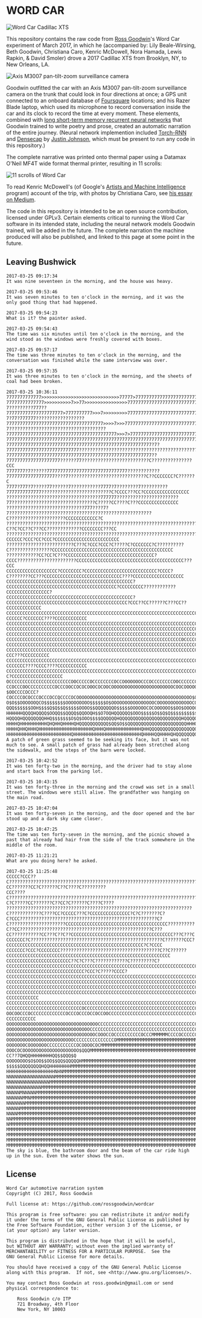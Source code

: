 # WORD CAR

![Word Car Cadillac XTS](http://i.imgur.com/dgG3hXP.jpg "Word Car | Photo by Christiana Caro")
<Photo by Christiana Caro>

This repository contains the raw code from [Ross Goodwin](http://rossgoodwin.com)'s Word Car experiment of March 2017, in which he (accompanied by: Lily Beale-Wirsing, Beth Goodwin, Christiana Caro, Kenric McDowell, Nora Hamada, Lewis Rapkin, & David Smoler) drove a 2017 Cadillac XTS from Brooklyn, NY, to New Orleans, LA.

![Axis M3007 pan-tilt-zoom surveillance camera](http://i.imgur.com/2hmUG9C.jpg "Axis M3007 | Photo by Christiana Caro")
<Photo by Christiana Caro>

Goodwin outfitted the car with an Axis M3007 pan-tilt-zoom surveillance camera on the trunk that could look in four directions at once; a GPS unit connected to an onboard database of [Foursquare](https://foursquare.com) locations; and his Razer Blade laptop, which used its microphone to record conversation inside the car and its clock to record the time at every moment. These elements, combined with [long short-term memory recurrent neural networks](https://en.wikipedia.org/wiki/Long_short-term_memory) that Goodwin trained to write poetry and prose, created an automatic narration of the entire journey. (Neural network implemention included [Torch-RNN](https://github.com/jcjohnson/torch-rnn) and [Densecap](https://github.com/jcjohnson/densecap) by [Justin Johnson](https://github.com/jcjohnson/), which must be present to run any code in this repository.)

The complete narrative was printed onto thermal paper using a Datamax O'Neil MF4T wide format thermal printer, resulting in 11 scrolls:

![11 scrolls of Word Car](https://i.imgur.com/LpNF8Ul.jpg "11 scrolls of Word Car")

To read Kenric McDowell's (of Google's [Artists and Machine Intelligence](http://ami.withgoogle.com) program) account of the trip, with photos by Christiana Caro, see [his essay on Medium](https://medium.com/artists-and-machine-intelligence/ai-poetry-hits-the-road-eb685dfc1544).

The code in this repository is intended to be an open source contribution, licensed under GPLv3. Certain elements critical to running the Word Car software in its intended state, including the neural network models Goodwin trained, will be added in the future. The complete narration the machine produced will also be published, and linked to this page at some point in the future.

## Leaving Bushwick

    2017-03-25 09:17:34
    It was nine seventeen in the morning, and the house was heavy.

    2017-03-25 09:53:46
    It was seven minutes to ten o'clock in the morning, and it was the only good thing that had happened.

    2017-03-25 09:54:23
    What is it? the painter asked.

    2017-03-25 09:54:43
    The time was six minutes until ten o'clock in the morning, and the wind stood as the windows were freshly covered with boxes.

    2017-03-25 09:57:17
    The time was three minutes to ten o'clock in the morning, and the conversation was finished while the same interview was over.

    2017-03-25 09:57:35
    It was three minutes to ten o'clock in the morning, and the sheets of coal had been broken.

    2017-03-25 10:36:11
    7777777777777>>>>>>>>>>>>>>>>>>>>>>>>>>>>>77777>77777777777777777777777777777777777777777777777777777777777777777777777777777777
    77777777777777>>>>>>>>>>7>>77>>>>>>>>>>>>>>>>7777777777777777777777777777777777777777777777777777777777777777777?7?????????777??
    777777777777777777777>7777777777>>>7>>>>>>>>>777777777777777777777777777777777777777777777777777???7?77?777777??????????????????
    777777777777777777777777777777777777>>>>7>>>7777777777777777777777777777777777777777777777?7????????????????????????????????????
    77777777777777777777777777777777777777777>>>7>777777777777777777777777777777777777777777????????????????????????????????????????
    7777777777777777777777777777777777777777777777777777777777777777777777777777777777777777????????????????????????????????????????
    777777777777777777777777777777777777777777777777777777?7?777777777777777777777777777????????????????????????????????????????????
    777777777777777777777777777777777777777777777777777777??77777777777777777777??????77?????????????????????????C???????????????CCC
    7777777?7??????777777777777777777777777777777????????????777777777777777777????7?????????????????????????????C??CCCCCCC?C??????C
    7777?777?7?????77??????7???????????7777?7????????7??????????7777777777777??????????????????????????C?CCCC???CC?CCCCCCCCCCCCCCCCC
    ???????????????????????????????????777777???????????????????????77???????????????????????????????C?????CC????C???CCCCCCCCCCCCCCC
    ?????????????????????????????777????7?7?????????????????????????????????????????????????????C?????????????????????CCCCCCCCCCCC?C
    ???????????????????????????????????????????????????????????????????????????????????????C??C?CC??C???CC?????????????CCCCCCCC???CC
    ??????????????????????????????????????????????????????????????????????????????????????CCCCCC?CCC?CC?CCC?CCCCCCCCCCCCCCCCCCCCCCCC
    ?????????????????????????C???C?CCC?CCC?C?????C?CCCCCCC?C??????????C????????????????CCCCCCCCCCCCCCCCCCCCCCCCCCCCCCCCCCCCCCCCCCCCC
    ????????????CC?CC?C???CCCCCCCCCCCCCCCCCCCCCCCCCCCCCCCCC?CCCC??????????????????????CCCCCCCCCCCCCCCCCCCCCCCCCCCCCCCCCCCCCCCC???CCC
    CCCCCCCCCCCCCCCCCCC?CCCCCCCC?CCCCCCCCCCCCCCCCCCCCCCCCCCC?CCCC?C????????CC???CCCCCCCCCCCCCCCCCCCCCCCCCCCCC????CCCCCCCCCCCCCCCCCCC
    CCCCCCCCCCCCCCCCCCCCCCCCCCCCCCCCCCCCCCCCCCCCCCC?CCCCCCCCCCCCCCCCCCCCCCCCCCCCCCCCCCCCCCCCC?CCCCCCCCC????????????CCCCCCCCCCCCCCCC?
    CCCCCCCCCCCCCCCCCCCCCCCCCCCCCCCCCCCCCCCCCCCCCCC?CCCCCCCCCCCCCCCCCCCCCCCCCCCCCCCCCCCCCCCCCCCCC?CCC??CC??????C???CC??CCCCCCCCCCCCC
    CCCCCCCCCCCCCCCCCCCCCCCCCCCCCCCCCCCCCCCCCCCCCCCCCCCCCCCCCCCCCCCCCCCCCCCCCCCCCCCCCCCCCCCCCCCCCCCCC?CCCCCC?CCCCCCC????CCCCCCCCCCCC
    CCCCCCCCCCCCCCCCCCCCCCCCCCCCCCCCCCCCCCCCCCCCCCCCCCCCCCCCCCCCCCCCCCCCCCCCCCCCCCCCCCCCCCCCCCCCCCCCCCCCCCCCCCCCCCCCCCCCCCCCCCCCCCCC
    CCCCCCCCCCCCCCCCCCCCCCCCCCCCCCCCCCCCCCCCCCCCCCCCCCCCCCCCCCCCCCCCCCCCCCCCCCCCCCCCCCCCCCCCCCCCCCCCCCCCCCCCCCCCCCCCCCCCCCCCCCCCCCCC
    CCCCCCCCCCCCCCCCCCCCCCCCCCCCCCCCCCCCCCCCCCCCCCCCCCCCCCCCCCCCCCCCCCCCCCCCCCCCCCCCCCCCCCCCCCCCCCCCCCCCCCCCCCCCCCCCCCCCCCCCCCCCCCCC
    CCCCCCCCCCCCCCCCCCCCCCCCCCCCCCCCCCCCCCCCCCCCCCCCCCCCCCCCCCCCCCCCCOCCCCCCCCCCCCCCCCCCCCCCCCCCCCCCCCCCCCCCCCCCCCCCCCCCCCCCCCCCCCCC
    CCCCCCCCCCCCCCCCCCCCCCCCCCCCCCCCCCCCCCCCCCCCCCCCCCCCCCCCCCCCCCCCCCCCCCCCCCCCCCCCCCCCCCCCCCCCCCCCCCCCCCCCCCCCCCCCCCCCCCCCCCCCCCCC
    CCCCCCCCCCCCCCCCCCCCCCCCCCCCCCCCCCCCCCCCCCCCCCCCCCCCCCCCCCCCCCCCCCCCCCCCCCCCCCCCCCCCCCCCCCCCCCCCCCCCCCCCCCC?????CCC???CCCCCCCCCC
    CCCCCCCCCCCCCCCCCCCCCCCCCCCCCCCCCCCCCCCCCCCCCCCCCCCCCCCCCCCCCCCCCCCCCCCCCCCCCCCCCCCCCCCCCCCCCCC???CCCCCCC????CCCC????CCCCCCCCCCC
    CCCCCCCCCCCCCCCCCCCCCCCCCCCCCCCCCCCCCCCCCCCCCCCCCCCCCCCCCCCCCCCCCCCCCCCCCCCCCCCCCCCCCCCCCCCCCCCCCCCCCCCCCC?C?CCCCCCCCCCCCCCCCCCC
    OCCCCCCCCCCCCCCCCCCCCCCCOOCCCCCOCCCCCCCCOCCOOOOOOOCCCOCCCCCCCCOOCCCCCCCCCCCCCCCCCCCCCCCCCCOCCCCCCCCCCCCCCCCCCCCCCCCCCCCCCCCCCCCC
    CCOCCCOOCCCCCCCCCCOCCCOOCCOCOCOOOCOCOOCOOOOOOOOOOOOOOOOOOOOOOOCOOCOOOOOOOOOCCOCCCCCCCCCOOOCCCCCCCCCCCCCCCCCCCCCCCCCCOOOOCCCOCOCC
    $OOCCCCOCCC?COCCCCOCOCCCOCCCOCCQCCCCOCOOOOOOOOOOOOOOOOOOOOOOOOOOOOOOOOOOOOOOOOOOO$OOOOOOOOOCOOOOOOOOOOOOOOOOOOOOOOOOOOOOOOOOOOOO
    O$O$$OOOOOOQCO$$$$$$$$OOOOOOOOO$$$$$$O$OOOOOOOOOOOOOOOOCOOOOOOOOOOOOOCOOOOCCCOCCC$OOOOOOOOCCCOOOOOOOOOOOCCCCCCCCCCCCCCCCCOCCCCOC
    QQQ$$$$$$OOH$$$$Q$Q$$Q$$$$$OOOO$$QQQQQQQO$$$$$OOOOOOCOCOOOOOO$$OO$OOOOCOOOOOOOCOOOOOOOOOOO$O$OOO$OOOOOCCCCCCCCCCCCCCCCOCCCCCCCCC
    HHHHHHQQQQHQQQQ$OOQQ$$QQQQ$QQOOQH$$O7OQHQQQQQQ$OOO$$$$$O$$Q$Q$$$$$$$$$$$$O$$$OOOQCOOOOCCOCOOOOOOCOOOOOOOCCCCCOOOCCOOOOOOOOOOOOCC
    HQQQQHQQQQQQQQHHQ$$$$$$$O$Q$OOO$$$$QQQQQQHQQQQQQQQQQQQQQQQQQQQQQQHQQQQQQQQ$O$$QQQ$$OOOOO$$OOO$OOO$CO$OOOOOOOCCCOCOOCOOCCOCCOCOOC
    HHHHQHHHHHHHHHHQHQHHQHHHHQHQQQQQQQQQQQ$QQ$O$$QQQQQQQQQQQQQQQQQQQQQQHHHQQQQQQQQQQQQQQ$$$$$QQQQQ$Q$QQQHQQOOOOOOCOOOCOOOO$$O$$OOO$O
    HHHHQHHQHHHQHHHHHHHHHHHHHHHHHHHHQHHHQHHHHHHHHHHHHHQHHQQQQQQQQQQQQQQQQQQQQQQQQQQQQQQQQQQ$$QQQQQQQQQQQQQQ$QQ$QQ$$$$$$$$O$$$QQQQQQQ
    HHHHHHHHHHHHHHHHHHHHHHHHQHHHHHHHHHHHHHHHHHHHHHHHHHQHHHHQQHHHHQHQQQQQQQQHHHHHHHHHHHHQQQQQQQQQQQQQQQQQQQQQQQQQQQQQQQQO$QQHQQQHQQHH
    A patch of green grass seemed to be seeking its face, but it was not much to see. A small patch of grass had already been stretched along the sidewalk, and the steps of the barn were locked.

    2017-03-25 10:42:52
    It was ten forty-two in the morning, and the driver had to stay alone and start back from the parking lot.

    2017-03-25 10:43:15
    It was ten forty-three in the morning and the crowd was set in a small street. The windows were still alive. The grandfather was hanging on the main road.

    2017-03-25 10:47:04
    It was ten forty-seven in the morning, and the door opened and the bar stood up and a dark sky came closer.

    2017-03-25 10:47:25
    The time was ten forty-seven in the morning, and the picnic showed a past that already had hair from the side of the track somewhere in the middle of the room.

    2017-03-25 11:21:21
    What are you doing here? he asked.

    2017-03-25 11:25:48
    CCCCC?CCC??C???????????????????????????????????????????????????????????????????????????????CC???????CC?C??????C??C????C?????????
    CCC????C????????????????????????????????????????????????????????????????????????????????C?C?????CC???????C??CC?C??????C????C????
    ?????????????????????????????????????????????????????????????????????C????????????C????CC?CCCCC???C?CCCCCCCCCCCCCCC?C?C???????C?
    C?CCC???????????????????????????????????????????????????C?C?????????????????????CCCCCCCCCCCCCCCCCCCCCCCCCCCCCCCCCCCCCC??????????
    C??CC?????????????????????????????????????????????????C???CC???????????CC???C??C??CCCCCCCCCCCCCCCCCCCCCCCCCCCCCCCCCCCCCC???C???C
    CCCCCCC?C?????????????????????????????????????????????????C???????CCC?CCCCCCCCCCCCCCCCCCCCCCCCCCCCCCCCCCCCCCCCCCCCCCCCCCC?C?CCCC
    CCCCCCC?CCC?CCCCCCCC?????????????????????????????????????C??C??????CCCCCCCCCCCCCCCCCCCCCCCCCCCCCCCCCCCCCCCCCCCCCCCCCCCCCCCCCCCCC
    CCCCCCCCCCCCCCCCCCCCCCCC??C?C???C????????????C?????????C?CCCCCCCCCCCCCCCCCCCCCCCCCCCCCCCCCCCCCCCCCCCCCCCCCCCCCCCCCCCCCCCCCCCCCCC
    CCCCCCCCCCCCCCCCCCCCCCCCCCCCC?CCC?C?????CCCC?CCCCCCCCCCCCCCCCCCCCCCCCCCCCCCCCCCCCCCCCCCCCCCCCCCCCCCCCCCCCCCCCCCCCCCCCCCCCCCCCCC?
    CCCCCCCCCCCCCCCCCCCCCCCCCCCCCCCCCCCCCCCCCCCCCCCCCCCCCCCCCCCCCCCCCCCCCCCCCCCCCCCCCCCCCCCCCCCCCCCCCCCCCCCCCCCCCCCCCCCCCCCCCCCCCCCC
    CCCCCCCCCCCCCCCCCCCCCCCCCCCCCCCCCCCCCCCCCCCCCCCCCCCCCCCCCCCCCCCCCCCCCCCCCCCCCCCCCCCCCCCCCCCCCCCCCCCCCCCCCCCCCCCCCCCCCCCCCCCCCCCC
    CCCCCCCCCCCCCCCCCCCCCCCCCCCCCCCCCCCCCCCCCCCCCCCCCCCCCCCCCCCCCCCCCCCCCCCCCCCCCCCCCCCCCCCCCCCCCCCCCCCCCCCCCCCCCCCC$QC?CCCCCCCCCCCC
    CCCCCCCCCCCCCCCCCCCCCCCCCCCCCCCCCCCCCCCCCCCCCCCCCCCCCCCCCCCCCCCCCCCCCCCCCCCCCCCCCCCCCCCCCCCCCCCCCCCCCCCCCCCCCCCCCOOQCCCCCCCCCCCC
    CCCCCCCCCCCCCCCCCCCCCCCCCCCCOCCCCCCCCCCCCCCCCCCCCCCCCCCCCCCCCCCCCCCCCCCCCCCCCCCCCCCCCCCCCCCCCCCCCCCCCCCCCCCCCCCCCCCCOCCCCCCCCCCC
    OOCOOCCCOCCCCCCCCCCCCCOCCCOCCCOCCOCCOOCCCCCCCCCCCCCCCCCCCCCCCCCCCCCCCCCCCCCCCCCCCCCCCCCCCCCCCCCCCCCCCCCCCCCCCCOCCCCC?CCCCCCCCCCC
    OOOOOOOOOOOOOOOOOOOOOOOOOOOOOOOOOOCCCCCCCCCCCCCCCCCCCCCCCCCCCCCCCCCCCCCCCCCCCCCCCCCCOOOCCCCC$CCCCCCCCCCCCCCCCCCCCCCCCOCOCCCOCOCC
    OOOOOOOOOOOOOOOOOOOOOOOOOOOOOOOCCCCCCCCCCCCCCCCCCCCCCCCCCCCCCCCCCCCCCCCCCCCCCCCCCCCCCCCOOOOCCQCCCCCCOCCCCCCCCCCCCCOOOCHO$$Q$$$$$
    OOOOOOOOOOOOOOOOOOOOOOOOOOOOOOOOOCOOOCCOCCCCCCCCCCOCCCMMMMMMCCCCOCCCCCCCCCCCCCCCCCCCCCOO$OOOOCCCCCCCC$CCOOOOCOOOQ$$$$OOOO$QQHHHH
    OOOOOOOOOOOOOOOOOOOOOOOOOCCCCCCCCCCCCCCCOMMMMMMMMMMMMMMMMMMMMMMMMMMMMMMMMM$OOCOOOCOOOOOOO$$OOOOOOOCOQHQQQQQQQQQQQQQQ$$QQ$Q$OQQQQ
    OOOOOOOCOOOOOOOCCCCCCCCCCCOCOOOOCOCMMMMMMMMMMMMMMMMMMMMMMMMMMMMMMMMMMMMMMMMMMMMM$$$$$$OO$OCO$OOO$$QHHHHHHHHHHQ$$$$$OQQQHQHHHQ$QQ
    OOOCOCOOOOOOOOOOOOOOOOOOOOO$QQQMMMMMMMMMMMMMMMMMMMMMMMMMMMMMMMMMMMMMMMMMMMMMMMMMMMMMQQQQQQQQQQQ???????CC??7QHQQHHHHHHHHQQ$$QQQ$Q
    OOOOOOOO$O$OO$$OO$$QQ$QQQQQHMMMMMMMMMMMMMMMMMMMMMMMMMMMMMMMMMMMMMMMMMMMMMMMMMMMMMMMMMMMMQQQQQQQQHHQHHHQ$$$$Q$$QQQQQQQQQQQQQQQQQQ
    $$$$$QQQQQQQQHQQHHHHHHHHMMMMMMMMMMMMMMMMMMMMMMMMMMMMMMMMMMMMMMMMMMMMMMMMMMMMMMMMMMMMMMMMMMMHHHHHHHHHHHHHHHHHHHHHHHHHHHHQHHQQHQHH
    HHHHHHHHHHHHHHHHHHNHNMMMMMMMMMMMMMMMMMMMMMMMMMMMMMMMMMMMMMMMMMMMMMMMMMMMMMMMMMMMMMMMMMMMMMMMMMNNNNHHNNNNHNHHHHHHHHHHHHHHHHHHHHHH
    NNNNNNNNNNNNNNNNNNMMMMMMMMMMMMMMMMMMMMMMMMMMMMMMMMMMMMMMMMMMMMMMMMMMMMMMMMMMMMMMMMMMMMMMMMMMMMMMNNNNNNNNNNNNNNNNNNNNNNNNNNNNNNNN
    NNNNNNNNNNNNNNNNMMMMMMMMMMMMMMMMMMMMMMMMMMMMMMMMMMMMMMMMMMMMMMMMMMMMMMMMMMMMMMMMMMMMMMMMMMMMMMMMMMMNNMNNNNNNNNNNNNNNNNNNNNNNNNNN
    NNNNNNNNNNNNNMMMMMMMMMMMMMMMMMMMMMMMMMMMMMMMMMMMMMMMMMMMMMMMMMMMMMMMMMMMMMMMMMMMMMMMMMMMMMMMMMMMMMMMMNNNNNNMNNNNMNNNMMNNNNNNNNNN
    NNNNNMNNNNNMMMMMMMMMMMMMMMMMMMMMMMMMMMMMMMMMMMMMMMMMMMMMMMMMMMMMMMMMMMMMMMMMMMMMMMMMMMMMMMMMMMMMMMMMMMMNNNNNNMMNMMNMNMMNNNMMMNNN
    NNNNNNMMNMMMMMMMMMMMMMMMMMMMMMMMMMMMMMMMMMMMMMMMMMMMMMMMMMMMMMMMMMMMMMMMMMMMMMMMMMMMMMMMMMMMMMMMMMMMMMMMNNNNNNMMNNNNNNNMNMMMMMNM
    NNNNNNNMMMMMMMMMMMMMMMMMMMMMMMMMMMMMMMMMMMMMMMMMMMMMMMMMMMMMMMMMMMMMMMMMMMMMMMMMMMMMMMMMMMMMMMMMMMMMMMMMMMNNNNNNNNMMNNMNMNMNNMNN
    NNNNNMMMMMMMMMMMMMMMMMMMMMMMMMMMMMMMMMMMMMMMMMMMMMMMMMMMMMMMMMMMMMMMMMMMMMMMMMMMMMMMMMMMMMMMMMMMMMMMMMMMMMMNNNNNNNNNNNNNNNNNMNNN
    NNNNMMMMMMMMMMMMMMMMMMMMMMMMMMMMMMMMMMMMMMMMMMMMMMMMMMMMMMMMMMMMMMMMMMMMMMMMMMMMMMMMMMMMMMMMMMMMMMMMMMMMMMMMMNNNNNNNNNNNNNNNNNNN
    NNMMMMMMMMMMMMMMMMMMMMMMMMMMMMMMMMMMMMMMMMMMMMMMMMMMMMMMMMMMMMMMMMMMMMMMMMMMMMMMMMMMMMMMMMMMMMMMMMMMMMMMMMMMMMNNNNNNNNNNNNNNNNNN
    NMMMMMMMMMMMMMMMMMMMMMMMMMMMMMMMMMMMMMMMMMMMMMMMMMMMMMMMMMMMMMMMMMMMMMMMMMMMMMMMMMMMMMMMMMMMMMMMMMMMMMMMMMMMMMMNNNNNNNNNNNNNNNNN
    MMMMMMMMMMMMMMMMMMMMMMMMMMMMMMMMMMMMMMMMMMMMMMMMMMMMMMMMMMMMMMMMMMMMMMMMMMMMMMMMMMMMMMMMMMMMMMMMMMMMMMMMMMMMMMMMNNNNNNNNNNNNNNNN
    MMMMMMMMMMMMMMMMMMMMMMMMMMMMMMMMMMMMMMMMMMMMMMMMMMMMMMMMMMMMMMMMMMMMMMMMMMMMMMMMMMMMMMMMMMMMMMMMMMMMMMMMMMMMMMMMMNNNNNNNNNNNNNNN
    MMMMMMMMMMMMMMMMMMMMMMMMMMMMMMMMMMMMMMMMMMMMMMMMMMMMMMMMMMMMMMMMMMMMMMMMMMMMMMMMMMMMMMMMMMMMMMMMMMMMMMMMMMMMMMMMMMNNNNNNNNNNNNNN
    MMMMMMMMMMMMMMMMMMMMMMMMMMMMMMMMMMMMMMMMMMMMMMMMMMMMMMMMMMMMMMMMMMMMMMMMMMMMMMMMMMMMMMMMMMMMMMMMMMMMMMMMMMMMMMMMMMMNNNNNNNNNNNNN
    The sky is blue, the bathroom door and the beam of the car ride high up in the sun. Even the water shows the sun.


## License

    Word Car automotive narration system
    Copyright (C) 2017, Ross Goodwin

    Full license at: https://github.com/rossgoodwin/wordcar

    This program is free software: you can redistribute it and/or modify
    it under the terms of the GNU General Public License as published by
    the Free Software Foundation, either version 3 of the License, or
    (at your option) any later version.

    This program is distributed in the hope that it will be useful,
    but WITHOUT ANY WARRANTY; without even the implied warranty of
    MERCHANTABILITY or FITNESS FOR A PARTICULAR PURPOSE.  See the
    GNU General Public License for more details.

    You should have received a copy of the GNU General Public License
    along with this program.  If not, see <http://www.gnu.org/licenses/>.

    You may contact Ross Goodwin at ross.goodwin@gmail.com or send physical correspondence to:

        Ross Goodwin c/o ITP
        721 Broadway, 4th Floor
        New York, NY 10003
